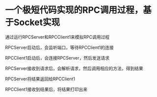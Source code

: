 # 一个极短代码实现的RPC调用过程，基于Socket实现

通过运行RPCServer和RPCClient1来模拟RPC调用过程

RPCServer启动后，会监听端口，等待RPCClient1的连接

RPCClient1启动后，会连接RPCServer，然后发送请求

RPCServer接收到请求后，会解析请求，然后调用相应的方法，得到结果

RPCServer将结果返回给RPCClient1

RPCClient1接收到结果后，将结果打印出来